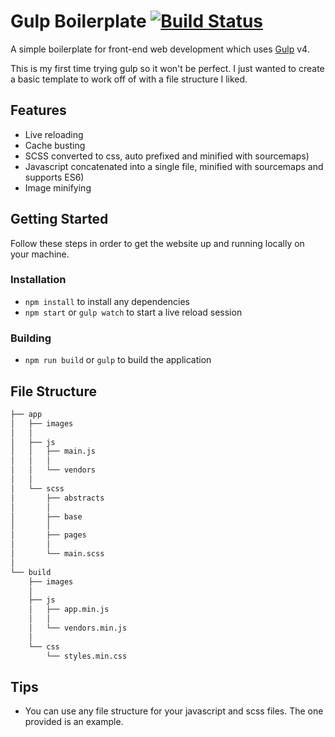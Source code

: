 # Gulp Boilerplate [![Build Status](https://travis-ci.com/LucasWinkler/gulp-boilerplate.svg?token=6xPTYyj9yJazuMpzepqi&branch=master)](https://travis-ci.com/LucasWinkler/gulp-boilerplate)

A simple boilerplate for front-end web development which uses [Gulp](https://gulpjs.com/) v4.

This is my first time trying gulp so it won't be perfect. I just wanted to create a basic template to work off of with a file structure I liked.

## Features

- Live reloading
- Cache busting
- SCSS converted to css, auto prefixed and minified with sourcemaps)
- Javascript concatenated into a single file, minified with sourcemaps and supports ES6)
- Image minifying

## Getting Started

Follow these steps in order to get the website up and running locally on your machine.

### Installation

- `npm install` to install any dependencies
- `npm start` or `gulp watch` to start a live reload session

### Building

- `npm run build` or `gulp` to build the application

## File Structure

```bash
├── app
│   ├── images
│   │
│   ├── js
│   │   ├── main.js
│   │   │
│   │   └── vendors
│   │
│   └── scss
│       ├── abstracts
│       │
│       ├── base
│       │
│       ├── pages
│       │
│       └── main.scss
│
└── build
    ├── images
    │
    ├── js
    │   ├── app.min.js
    │   │
    │   └── vendors.min.js
    │
    └── css
        └── styles.min.css
```

## Tips

- You can use any file structure for your javascript and scss files. The one provided is an example.
